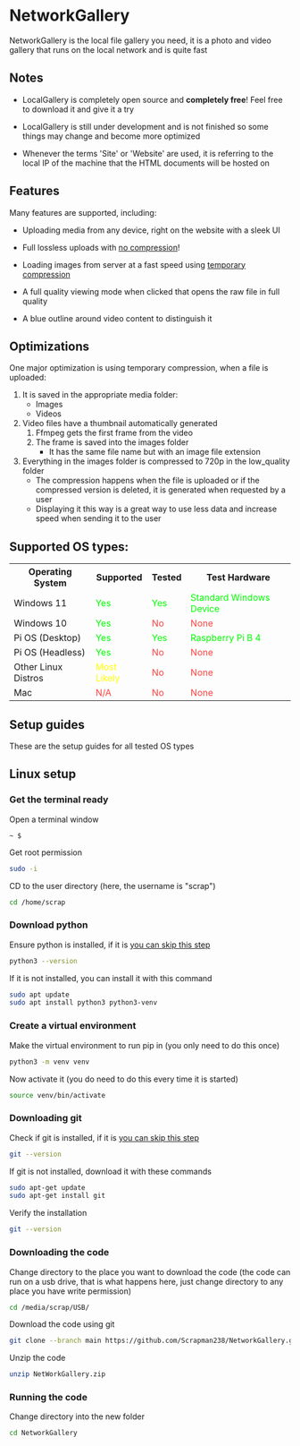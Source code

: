 # NetworkGallery

NetworkGallery is the local file gallery you need, it is a photo and video gallery that runs on the local network and is quite fast

## Notes

- LocalGallery is completely open source and **completely free**! Feel free to download it and give it a try

- LocalGallery is still under development and is not finished so some things may change and become more optimized

- Whenever the terms 'Site' or 'Website' are used, it is referring to the local IP of the machine that the HTML documents will be hosted on

## Features

Many features are supported, including:

- Uploading media from any device, right on the website with a sleek UI

- Full lossless uploads with [no compression](#optimizations)!

- Loading images from server at a fast speed using [temporary compression](#optimizations)

- A full quality viewing mode when clicked that opens the raw file in full quality

- A blue outline around video content to distinguish it

## Optimizations

One major optimization is using temporary compression, when a file is uploaded:

1. It is saved in the appropriate media folder:
    - Images
    - Videos
2. Video files have a thumbnail automatically generated
    1. Ffmpeg gets the first frame from the video
    2. The frame is saved into the images folder
        - It has the same file name but with an image file extension
3. Everything in the images folder is compressed to 720p in the low_quality folder
    - The compression happens when the file is uploaded or if the compressed version is deleted, it is generated when requested by a user
    - Displaying it this way is a great way to use less data and increase speed when sending it to the user

## Supported OS types:

<table>
  <tr>
    <th>Operating System</th>
    <th>Supported</th>
    <th>Tested</th>
    <th>Test Hardware</th>
  </tr>
  <tr>
    <td>Windows 11</td>
    <td style="color: lime;">Yes</td>
    <td style="color: lime;">Yes</td>
    <td style="color: lime;">Standard Windows Device</td>
  </tr>
    <tr>
    <td>Windows 10</td>
    <td style="color: lime;">Yes</td>
    <td style="color: #FF4040;">No</td>
    <td style="color: #FF4040;">None</td>
  </tr>
  <tr>
    <td>Pi OS (Desktop)</td>
    <td style="color: lime;">Yes</td>
    <td style="color: lime;">Yes</td>
    <td style="color: lime;">Raspberry Pi B 4</td>
  </tr>
  <tr>
    <td>Pi OS (Headless)</td>
    <td style="color: lime;">Yes</td>
    <td style="color: #FF4040;">No</td>
    <td style="color: #FF4040;">None</td>
  </tr>
  <tr>
    <td>Other Linux Distros</td>
    <td style="color: yellow;">Most Likely</td>
    <td style="color: #FF4040;">No</td>
    <td style="color: #FF4040;">None</td>
  </tr>
  <tr>
    <td>Mac</td>
    <td style="color: #FF4040;">N/A</td>
    <td style="color: #FF4040;">No</td>
    <td style="color: #FF4040;">None</td>
  </tr>
</table>

## Setup guides

These are the setup guides for all tested OS types

## Linux setup

### Get the terminal ready

Open a terminal window

```
~ $
```

Get root permission
```bash
sudo -i
```

CD to the user directory (here, the username is "scrap")

```bash
cd /home/scrap
```

### Download python

Ensure python is installed, if it is [you can skip this step](#create-a-virtual-environment)

```bash
python3 --version
```

If it is not installed, you can install it with this command

```bash
sudo apt update
sudo apt install python3 python3-venv
```

### Create a virtual environment

Make the virtual environment to run pip in (you only need to do this once)

```bash
python3 -m venv venv
```

Now activate it (you do need to do this every time it is started)

```bash
source venv/bin/activate
```

### Downloading git

Check if git is installed, if it is [you can skip this step](#downloading-the-code)

```bash
git --version
```

If git is not installed, download it with these commands

```bash
sudo apt-get update
sudo apt-get install git
```

Verify the installation

```bash
git --version
```

### Downloading the code

Change directory to the place you want to download the code (the code can run on a usb drive, that is what happens here, just change directory to any place you have write permission)

```bash
cd /media/scrap/USB/
```

Download the code using git

```bash
git clone --branch main https://github.com/Scrapman238/NetworkGallery.git
```

Unzip the code

```bash
unzip NetWorkGallery.zip
```

### Running the code

Change directory into the new folder

```bash
cd NetworkGallery
```